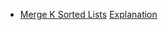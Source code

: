 * [Merge K Sorted Lists](https://www.interviewbit.com/problems/merge-k-sorted-lists/)
  [Explanation](https://leetcode.com/problems/merge-k-sorted-lists/solution/)
  

